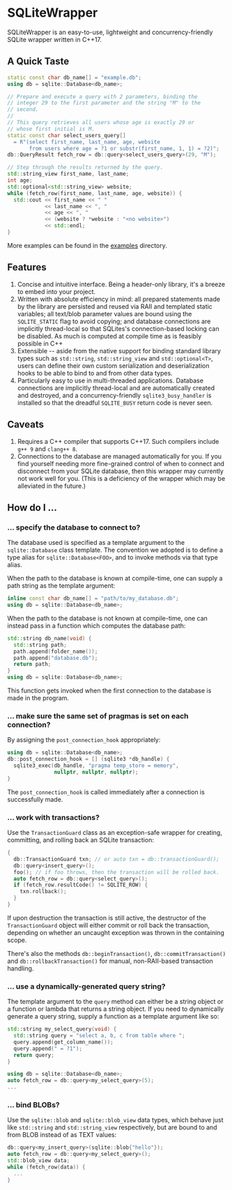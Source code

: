 # SQLiteWrapper

SQLiteWrapper is an easy-to-use, lightweight and concurrency-friendly SQLite wrapper written in C++17.

## A Quick Taste

```C++	
static const char db_name[] = "example.db";
using db = sqlite::Database<db_name>;

// Prepare and execute a query with 2 parameters, binding the
// integer 29 to the first parameter and the string "M" to the
// second.
//
// This query retrieves all users whose age is exactly 29 or
// whose first initial is M.
static const char select_users_query[]
  = R"(select first_name, last_name, age, website
       from users where age = ?1 or substr(first_name, 1, 1) = ?2)";
db::QueryResult fetch_row = db::query<select_users_query>(29, "M");

// Step through the results returned by the query.
std::string_view first_name, last_name;
int age;
std::optional<std::string_view> website;
while (fetch_row(first_name, last_name, age, website)) {
  std::cout << first_name << " "
            << last_name << ", "
            << age << ", "
            << (website ? *website : "<no website>")
            << std::endl;
}
```

More examples can be found in the [examples](./examples/) directory.

## Features

1. Concise and intuitive interface.  Being a header-only library, it's a breeze
   to embed into your project.
2. Written with absolute efficiency in mind: all prepared statements made by
   the library are persisted and reused via RAII and templated static
   variables; all text/blob parameter values are bound using the
   `SQLITE_STATIC` flag to avoid copying; and database connections are
   implicitly thread-local so that SQLites's connection-based locking can be
   disabled.  As much is computed at compile time as is feasibly possible in
   C++
3. Extensible -- aside from the native support for binding standard library
   types such as `std::string`, `std::string_view` and `std::optional<T>`,
   users can define their own custom serialization and deserialization hooks to
   be able to bind to and from other data types.
4. Particularly easy to use in multi-threaded applications.  Database
   connections are implicitly thread-local and are automatically created and
   destroyed, and a concurrency-friendly `sqlite3_busy_handler` is installed so
   that the dreadful `SQLITE_BUSY` return code is never seen.

## Caveats

1. Requires a C++ compiler that supports C++17.  Such compilers include `g++ 9` and `clang++ 8`.
2. Connections to the database are managed automatically for you.  If you find
   yourself needing more fine-grained control of when to connect and disconnect
   from your SQLite database, then this wrapper may currently not work well for you.
   (This is a deficiency of the wrapper which may be alleviated in the future.)

## How do I ...

### ... specify the database to connect to?

The database used is specified as a template argument to the `sqlite::Database`
class template.  The convention we adopted is to define a type alias for
`sqlite::Database<FOO>`, and to invoke methods via that type alias.

When the path to the database is known at compile-time, one can supply a path string
as the template argument:
```C++
inline const char db_name[] = "path/to/my_database.db";
using db = sqlite::Database<db_name>;
```

When the path to the database is not known at compile-time, one can instead
pass in a function which computes the database path:
```C++
std::string db_name(void) {
  std::string path;
  path.append(folder_name());
  path.append("database.db");
  return path;
}
using db = sqlite::Database<db_name>;
```
This function gets invoked when the first connection to the database is made in
the program.

### ... make sure the same set of pragmas is set on each connection?

By assigning the `post_connection_hook` appropriately:
```C++
using db = sqlite::Database<db_name>;
db::post_connection_hook = [] (sqlite3 *db_handle) {
  sqlite3_exec(db_handle, "pragma temp_store = memory",
               nullptr, nullptr, nullptr);
}
```
The `post_connection_hook` is called immediately after a connection is
successfully made.

### ... work with transactions?
Use the `TransactionGuard` class as an exception-safe wrapper for creating,
committing, and rolling back an SQLite transaction:
```C++
{
  db::TransactionGuard txn; // or auto txn = db::transactionGuard();
  db::query<insert_query>();
  foo(); // if foo throws, then the transaction will be rolled back.
  auto fetch_row = db::query<select_query>();
  if (fetch_row.resultCode() != SQLITE_ROW) {
    txn.rollback();
  }
}
```
If upon destruction the transaction is still active, the destructor of the
`TransactionGuard` object will either commit or roll back the transaction,
depending on whether an uncaught exception was thrown in the containing scope.

There's also the methods `db::beginTransaction()`, `db::commitTransaction()`
and `db::rollbackTransaction()` for manual, non-RAII-based transaction
handling.

### ... use a dynamically-generated query string?

The template argument to the `query` method can either be a string object or a
function or lambda that returns a string object.  If you need to dynamically
generate a query string, supply a function as a template argument like so:
```C++
std::string my_select_query(void) {
  std::string query = "select a, b, c from table where ";
  query.append(get_column_name());
  query.append(" = ?1");
  return query;
}

using db = sqlite::Database<db_name>;
auto fetch_row = db::query<my_select_query>(5);
...
```

### ... bind BLOBs?

Use the `sqlite::blob` and `sqlite::blob_view` data types, which behave just
like `std::string` and `std::string_view` respectively, but are bound to and
from BLOB instead of as TEXT values:
```C++
db::query<my_insert_query>(sqlite::blob{"hello"});
auto fetch_row = db::query<my_select_query>();
std::blob_view data;
while (fetch_row(data)) {
  ...
}
```
